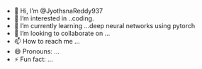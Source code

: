 - 👋 Hi, I’m @JyothsnaReddy937
- 👀 I’m interested in ..coding.
- 🌱 I’m currently learning ...deep neural networks using pytorch 
- 💞️ I’m looking to collaborate on ...
- 📫 How to reach me ...
- 😄 Pronouns: ...
- ⚡ Fun fact: ...

<!---
JyothsnaReddy937/JyothsnaReddy937 is a ✨ special ✨ repository because its `README.md` (this file) appears on your GitHub profile.
You can click the Preview link to take a look at your changes.
--->
